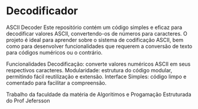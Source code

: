 # Decodificador
ASCII Decoder
Este repositório contém um código simples e eficaz para decodificar valores ASCII, convertendo-os de números para caracteres. O projeto é ideal para aprender sobre o sistema de codificação ASCII, bem como para desenvolver funcionalidades que requerem a conversão de texto para códigos numéricos ou o contrário.

Funcionalidades
Decodificação: converte valores numéricos ASCII em seus respectivos caracteres.
Modularidade: estrutura do código modular, permitindo fácil reutilização e extensão.
Interface Simples: código limpo e comentado para facilitar a compreensão.

Trabalho da faculdade da matéria de Algoritimos e Progamação Estruturada do Prof Jefersson
